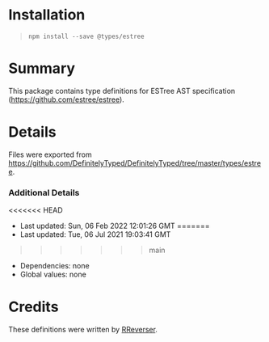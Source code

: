 # Installation
> `npm install --save @types/estree`

# Summary
This package contains type definitions for ESTree AST specification (https://github.com/estree/estree).

# Details
Files were exported from https://github.com/DefinitelyTyped/DefinitelyTyped/tree/master/types/estree.

### Additional Details
<<<<<<< HEAD
 * Last updated: Sun, 06 Feb 2022 12:01:26 GMT
=======
 * Last updated: Tue, 06 Jul 2021 19:03:41 GMT
>>>>>>> main
 * Dependencies: none
 * Global values: none

# Credits
These definitions were written by [RReverser](https://github.com/RReverser).
